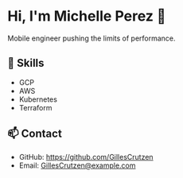 # Hi, I'm Michelle Perez 👋

Mobile engineer pushing the limits of performance.

## 🚀 Skills
- GCP
- AWS
- Kubernetes
- Terraform

## 📫 Contact
- GitHub: https://github.com/GillesCrutzen
- Email: GillesCrutzen@example.com
